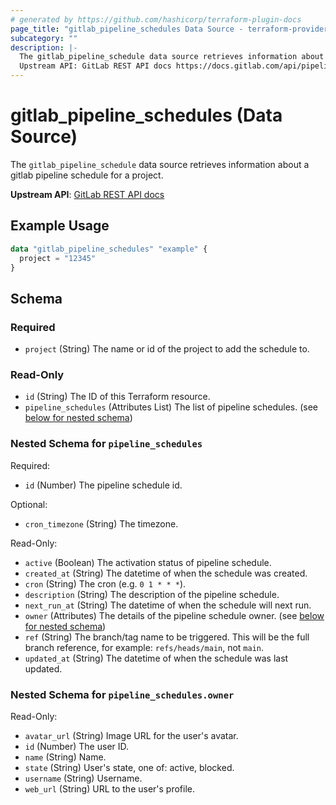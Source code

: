 ```yaml
---
# generated by https://github.com/hashicorp/terraform-plugin-docs
page_title: "gitlab_pipeline_schedules Data Source - terraform-provider-gitlab"
subcategory: ""
description: |-
  The gitlab_pipeline_schedule data source retrieves information about a gitlab pipeline schedule for a project.
  Upstream API: GitLab REST API docs https://docs.gitlab.com/api/pipeline_schedules/
---
```


# gitlab_pipeline_schedules (Data Source)

The `gitlab_pipeline_schedule` data source retrieves information about a gitlab pipeline schedule for a project.

**Upstream API**: [GitLab REST API docs](https://docs.gitlab.com/api/pipeline_schedules/)

## Example Usage

```terraform
data "gitlab_pipeline_schedules" "example" {
  project = "12345"
}
```

<!-- schema generated by tfplugindocs -->
## Schema

### Required

- `project` (String) The name or id of the project to add the schedule to.

### Read-Only

- `id` (String) The ID of this Terraform resource.
- `pipeline_schedules` (Attributes List) The list of pipeline schedules. (see [below for nested schema](#nestedatt--pipeline_schedules))

<a id="nestedatt--pipeline_schedules"></a>
### Nested Schema for `pipeline_schedules`

Required:

- `id` (Number) The pipeline schedule id.

Optional:

- `cron_timezone` (String) The timezone.

Read-Only:

- `active` (Boolean) The activation status of pipeline schedule.
- `created_at` (String) The datetime of when the schedule was created.
- `cron` (String) The cron (e.g. `0 1 * * *`).
- `description` (String) The description of the pipeline schedule.
- `next_run_at` (String) The datetime of when the schedule will next run.
- `owner` (Attributes) The details of the pipeline schedule owner. (see [below for nested schema](#nestedatt--pipeline_schedules--owner))
- `ref` (String) The branch/tag name to be triggered. This will be the full branch reference, for example: `refs/heads/main`, not `main`.
- `updated_at` (String) The datetime of when the schedule was last updated.

<a id="nestedatt--pipeline_schedules--owner"></a>
### Nested Schema for `pipeline_schedules.owner`

Read-Only:

- `avatar_url` (String) Image URL for the user's avatar.
- `id` (Number) The user ID.
- `name` (String) Name.
- `state` (String) User's state, one of: active, blocked.
- `username` (String) Username.
- `web_url` (String) URL to the user's profile.
